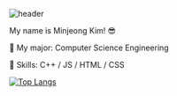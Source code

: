 ![header](https://capsule-render.vercel.app/api?type=wave&color=DEB887&height=200&section=header&text=Hi%20there!&fontSize=90&fontColor=F5DEB3)

My name is Minjeong Kim! 😎

🌱 My major: Computer Science Engineering

💫 Skills: C++ / JS / HTML / CSS

[![Top Langs](https://github-readme-stats.vercel.app/api/top-langs/?username=minjeongss&layout=compact)](https://github.com/minjeongss/github-readme-stats)
